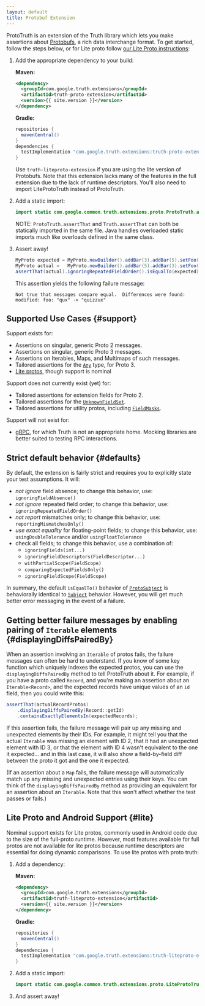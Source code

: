 ```yaml
---
layout: default
title: Protobuf Extension
---
```


ProtoTruth is an extension of the Truth library which lets you make assertions
about [Protobufs], a rich data interchange format. To get started, follow the
steps below, or for Lite proto follow [our Lite Proto instructions](#lite):

1.  Add the appropriate dependency to your build:

    **Maven:**

    ```xml
    <dependency>
      <groupId>com.google.truth.extensions</groupId>
      <artifactId>truth-proto-extension</artifactId>
      <version>{{ site.version }}</version>
    </dependency>
    ```

    **Gradle:**

    ```groovy
    repositories {
      mavenCentral()
    }
    dependencies {
      testImplementation "com.google.truth.extensions:truth-proto-extension:{{ site.version }}"
    }
    ```

    Use `truth-liteproto-extension` if you are using the lite version of
    Protobufs. Note that this extension lacks many of the features in the full
    extension due to the lack of runtime descriptors.  You'll also need to
    import LiteProtoTruth instead of ProtoTruth.

1.  Add a static import:

    ```java
    import static com.google.common.truth.extensions.proto.ProtoTruth.assertThat;
    ```

    NOTE: `ProtoTruth.assertThat` and `Truth.assertThat` can both be statically
    imported in the same file. Java handles overloaded static imports much like
    overloads defined in the same class.

1.  Assert away!

    ```java
    MyProto expected = MyProto.newBuilder().addBar(3).addBar(5).setFoo("qux").build();
    MyProto actual =   MyProto.newBuilder().addBar(5).addBar(3).setFoo("quizzux").build();
    assertThat(actual).ignoringRepeatedFieldOrder().isEqualTo(expected);
    ```

    This assertion yields the following failure message:

    ```shell
    Not true that messages compare equal.  Differences were found:
    modified: foo: "qux" -> "quizzux"
    ```

## Supported Use Cases {#support}

Support exists for:

*   Assertions on singular, generic Proto 2 messages.
*   Assertions on singular, generic Proto 3 messages.
*   Assertions on Iterables, Maps, and Multimaps of such messages.
*   Tailored assertions for the [`Any`] type, for Proto 3.
*   [Lite protos](#lite), though support is nominal

Support does not currently exist (yet) for:

*   Tailored assertions for extension fields for Proto 2.
*   Tailored assertions for the [`UnknownFieldSet`].
*   Tailored assertions for utility protos, including [`FieldMasks`].

Support will not exist for:

*   [gRPC](http://www.grpc.io/), for which Truth is not an appropriate home.
    Mocking libraries are better suited to testing RPC interactions.

## Strict default behavior {#defaults}

By default, the extension is fairly strict and requires you to explicitly state
your test assumptions. It will:

*   _not ignore_ field absence; to change this behavior, use:
    `ignoringFieldAbsence()`
*   _not ignore_ repeated field order; to change this behavior, use:
    `ignoringRepeatedFieldOrder()`
*   _not report_ mismatches only; to change this behavior, use:
    `reportingMismatchesOnly()`
*   _use exact equality_ for floating-point fields; to change this behavior,
    use: `usingDoubleTolerance` and/or `usingFloatTolerance`
*   check all fields; to change this behavior, use a combination of:
    *   `ignoringFields(int...)`
    *   `ignoringFieldDescriptors(FieldDescriptor...)`
    *   `withPartialScope(FieldScope)`
    *   `comparingExpectedFieldsOnly()`
    *   `ignoringFieldScope(FieldScope)`

In summary, the default `isEqualTo()` behavior of [`ProtoSubject`] is
behaviorally identical to [`Subject`] behavior. However, you will get much
better error messaging in the event of a failure.

## Getting better failure messages by enabling pairing of `Iterable` elements {#displayingDiffsPairedBy}

When an assertion involving an `Iterable` of protos fails, the failure messages
can often be hard to understand. If you know of some key function which uniquely
indexes the expected protos, you can use the `displayingDiffsPairedBy` method to
tell ProtoTruth about it. For example, if you have a proto called `Record`, and
you're making an assertion about an `Iterable<Record>`, and the expected records
have unique values of an `id` field, then you could write this:

```java
assertThat(actualRecordProtos)
    .displayingDiffsPairedBy(Record::getId)
    .containsExactlyElementsIn(expectedRecords);
```

If this assertion fails, the failure message will pair up any missing and
unexpected elements by their IDs. For example, it might tell you that the actual
`Iterable` was missing an element with ID 2, that it had an unexpected element
with ID 3, or that the element with ID 4 wasn't equivalent to the one it
expected... and in this last case, it will also show a field-by-field diff
between the proto it got and the one it expected.

(If an assertion about a `Map` fails, the failure message will automatically
match up any missing and unexpected entries using their keys. You can think of
the `displayingDiffsPairedBy` method as providing an equivalent for an assertion
about an `Iterable`. Note that this won't affect whether the test passes or
fails.)

## Lite Proto and Android Support {#lite}

Nominal support exists for Lite protos, commonly used in Android code due to the
size of the full-proto runtime. However, most features available for full protos
are not available for lite protos because runtime descriptors are essential for
doing dynamic comparisons. To use lite protos with proto truth:

1.  Add a dependency:

    **Maven:**

    ```xml
    <dependency>
      <groupId>com.google.truth.extensions</groupId>
      <artifactId>truth-liteproto-extension</artifactId>
      <version>{{ site.version }}</version>
    </dependency>
    ```

    **Gradle:**

    ```groovy
    repositories {
      mavenCentral()
    }
    dependencies {
      testImplementation "com.google.truth.extensions:truth-liteproto-extension:{{ site.version }}"
    }
    ```

1.  Add a static import:

    ```java
    import static com.google.common.truth.extensions.proto.LiteProtoTruth.assertThat;
    ```

1.  And assert away!

<!-- References -->

[Protobufs]:         https://developers.google.com/protocol-buffers/docs/overview
[`UnknownFieldSet`]: https://developers.google.com/protocol-buffers/docs/reference/java/com/google/protobuf/UnknownFieldSet
[`FieldMasks`]:      https://github.com/google/protobuf/blob/master/src/google/protobuf/field_mask.proto
[`Any`]:             https://github.com/google/protobuf/blob/master/src/google/protobuf/any.proto
[`ProtoSubject`]:    https://truth.dev/api/latest/com/google/common/truth/extensions/proto/ProtoSubject.html
[`Subject`]:         https://truth.dev/api/latest/com/google/common/truth/Subject.html
